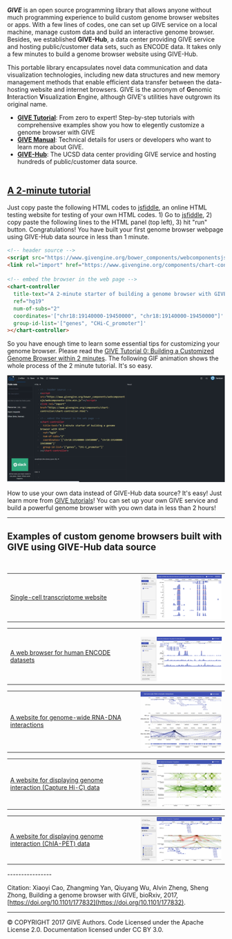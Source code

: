 __*GIVE*__  is an open source programming library that allows anyone without much programming experience to build custom genome browser websites or apps. With a few lines of codes, one can set up GIVE service on a local machine, manage custom data and build an interactive genome browser. Besides, we established **GIVE-Hub**, a data center providing GIVE service and hosting public/customer data sets, such as ENCODE data. It takes only a few minutes to build a genome browser website using GIVE-Hub.

This portable library encapsulates novel data communication and data visualization technologies, including new data structures and new memory management methods that enable efficient data transfer between the data-hosting website and internet browsers. 
GIVE is the acronym of **G**enomic **I**nteraction **V**isualization **E**ngine, although GIVE's utilities have outgrown its original name.

- [**GIVE Tutorial**](https://github.com/Zhong-Lab-UCSD/Genomic-Interactive-Visualization-Engine/tree/master/tutorials): From zero to expert! Step-by-step tutorials with comprehensive examples show you how to elegently customize a genome browser with GIVE
- [**GIVE Manual**](https://github.com/Zhong-Lab-UCSD/Genomic-Interactive-Visualization-Engine/blob/master/manuals/): Technical details for users or developers who want to learn more about GIVE. 
- [**GIVE-Hub**](https://www.givengine.org/give-hub.html): The UCSD data center providing GIVE service and hosting hundreds of public/customer data source. 
                                                                          

## [A 2-minute tutorial](https://jsfiddle.net/frankyan/mcdng033/)

Just copy paste the following HTML codes to [jsfiddle](https://jsfiddle.net/), an online HTML testing website for testing of your own HTML codes. 1) Go to  [jsfiddle](https://jsfiddle.net), 2) copy paste the following lines to the HTML panel (top left), 3) hit "run" button.
Congratulations! You have built your first genome browser webpage using GIVE-Hub data source in less than 1 minute. 
```html
<!-- header source -->
<script src="https://www.givengine.org/bower_components/webcomponentsjs/webcomponents-lite.min.js"></script> 
<link rel="import" href="https://www.givengine.org/components/chart-controller/chart-controller.html">

<!-- embed the browser in the web page -->
<chart-controller 
  title-text="A 2-minute starter of building a genome browser with GIVE" 
  ref="hg19" 
  num-of-subs="2" 
  coordinates='["chr18:19140000-19450000", "chr18:19140000-19450000"]'
  group-id-list='["genes", "CHi-C_promoter"]'
></chart-controller>
```
So you have enough time to learn some essential tips for customizing your genome browser. Please read the [GIVE Tutorial 0: Building a Customized Genome Browser within 2 minutes](https://github.com/Zhong-Lab-UCSD/Genomic-Interactive-Visualization-Engine/blob/master/tutorials/0-shortexample.md). The following GIF animation shows the whole process of the 2 minute tutorial. It's so easy.

![2 minute show](figures/2-minutes-show.gif)

How to use your own data instead of GIVE-Hub data source? It's easy! Just learn more from [GIVE tutorials](https://github.com/Zhong-Lab-UCSD/Genomic-Interactive-Visualization-Engine/tree/master/tutorials)! You can set up your own GIVE service and build a powerful genome browser with you own data in less than 2 hours!

****************

## Examples of custom genome browsers built with GIVE using GIVE-Hub data source

<table>
  <tr style="padding-bottom:10px;">
    <td width="60%">
      <a href="https://singlecell.genemo.org">Single-cell transcriptome website</a>
    </td>
    <td width="40%">
      <a href="https://singlecell.genemo.org"><img src="figures/give_singlecell.png" width="400px"></a>
    </td>
  </tr>
</table>

<table>
  <tr>
    <td width="60%">
      <a href="https://encode.genemo.org">A web browser for human ENCODE datasets</a>
    </td>
    <td width="40%">
      <a href="https://encode.genemo.org"><img src="figures/give_encode.png" width="400px"></a>
    </td>
  </tr>
</table>

<table>
  <tr>
    <td width="60%">
      <a href="https://margi.givengine.org">A website for genome-wide RNA-DNA interactions</a>
    </td>
    <td width="40%">
      <a href="https://margi.givengine.org"><img src="figures/give_RNAinteraction.jpg" width="400px"></a>
    </td>
  </tr>
</table>

<table>
  <tr>
    <td width="60%">
      <a href="https://chic.givengine.org">A website for displaying genome interaction (Capture Hi-C) data</a>
    </td>
    <td width="40%">
      <a href="https://chic.givengine.org"><img src="figures/give_hic1.png" width="400px"></a>
    </td>
  </tr>
</table>

<table>
  <tr>
    <td width="60%">
      <a href="https://chiapet.givengine.org">A website for displaying genome interaction (ChIA-PET) data</a>
    </td>
    <td width="40%">
      <a href="https://chiapet.givengine.org"><img src="figures/give_chiapet.png" width="400px"></a>
    </td>
  </tr>
</table>
----------------

Citation: Xiaoyi Cao, Zhangming Yan, Qiuyang Wu, Alvin Zheng, Sheng Zhong, Building a genome browser with GIVE,  bioRxiv, 2017, [https://doi.org/10.1101/177832](https://doi.org/10.1101/177832).

----------------

© COPYRIGHT 2017 GIVE Authors. Code Licensed under the Apache License 2.0. Documentation licensed under CC BY 3.0. 
